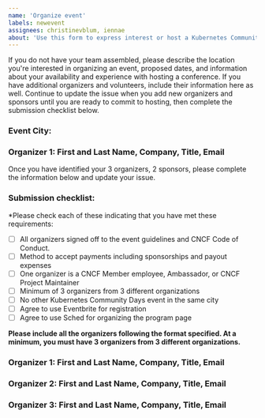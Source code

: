 ```yaml
---
name: 'Organize event'
labels: newevent
assignees: christinevblum, iennae
about: 'Use this form to express interest or host a Kubernetes Community Days event in your area'
---
```


If you do not have your team assembled, please describe the location you're interested in organizing an event, proposed dates, and information about your availability and experience with hosting a conference. If you have additional organizers and volunteers, include their information here as well. Continue to update the issue when you add new organizers and sponsors until you are ready to commit to hosting, then complete the submission checklist below. 

### Event City:
### Organizer 1: First and Last Name, Company, Title, Email 

Once you have identified your 3 organizers, 2 sponsors, please complete the information below and update your issue.

### Submission checklist:

*Please check each of these indicating that you have met these requirements:

* [ ] All organizers signed off to the event guidelines and CNCF Code of Conduct.
* [ ] Method to accept payments including sponsorships and payout expenses
* [ ] One organizer is a CNCF Member employee, Ambassador, or CNCF Project Maintainer
* [ ] Minimum of 3 organizers from 3 different organizations
* [ ] No other Kubernetes Community Days event in the same city
* [ ] Agree to use Eventbrite for registration
* [ ] Agree to use Sched for organizing the program page

**Please include all the organizers following the format specified. At a minimum, you must have 3 organizers from 3 different organizations.**

### Organizer 1: First and Last Name, Company, Title, Email 
### Organizer 2: First and Last Name, Company, Title, Email
### Organizer 3: First and Last Name, Company, Title, Email

